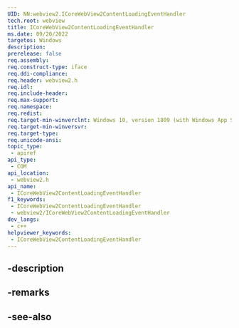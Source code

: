 ```yaml
---
UID: NN:webview2.ICoreWebView2ContentLoadingEventHandler
tech.root: webview
title: ICoreWebView2ContentLoadingEventHandler
ms.date: 09/20/2022
targetos: Windows
description: 
prerelease: false
req.assembly: 
req.construct-type: iface
req.ddi-compliance: 
req.header: webview2.h
req.idl: 
req.include-header: 
req.max-support: 
req.namespace: 
req.redist: 
req.target-min-winverclnt: Windows 10, version 1809 (with Windows App SDK 1.1 or later)
req.target-min-winversvr: 
req.target-type: 
req.unicode-ansi: 
topic_type:
 - apiref
api_type:
 - COM
api_location:
 - webview2.h
api_name:
 - ICoreWebView2ContentLoadingEventHandler
f1_keywords:
 - ICoreWebView2ContentLoadingEventHandler
 - webview2/ICoreWebView2ContentLoadingEventHandler
dev_langs:
 - c++
helpviewer_keywords:
 - ICoreWebView2ContentLoadingEventHandler
---
```


## -description

## -remarks

## -see-also

